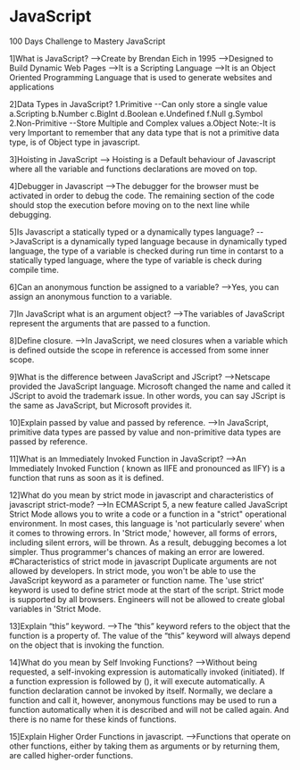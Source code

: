 # JavaScript
100 Days Challenge to Mastery JavaScript

1]What is JavaScript?
-->Create by Brendan Eich in 1995
-->Designed to Build Dynamic Web Pages
-->It is a Scripting Language
-->It is an Object Oriented Programming Language that is used to generate websites and applications

2]Data Types in JavaScript?
    1.Primitive --Can only store a single value
        a.Scripting
        b.Number
        c.BigInt
        d.Boolean
        e.Undefined
        f.Null
        g.Symbol
    2.Non-Primitive --Store Multiple and Complex values
        a.Object
    Note:-It is very Important to remember that any data type that is not a primitive data type, is of Object type in javascript.

3]Hoisting in JavaScript
--> Hoisting is a Default behaviour of Javascript where all the variable and functions declarations are moved on top.

4]Debugger in Javascript
-->The debugger for the browser must be activated in order to debug the code. The remaining section of the code should stop the execution before moving on to the next line while debugging.

5]Is Javascript a statically typed or a dynamically types language?
-->JavaScript is a dynamically typed language because in dynamically typed language, the type of a variable is checked during run time in contarst to a statically typed language, where the type of variable is check during compile time.

6]Can an anonymous function be assigned to a variable?
-->Yes, you can assign an anonymous function to a variable.

7]In JavaScript what is an argument object?
-->The variables of JavaScript represent the arguments that are passed to a function.

8]Define closure.
-->In JavaScript, we need closures when a variable which is defined outside the scope in reference is accessed from some inner scope.

9]What is the difference between JavaScript and JScript?
-->Netscape provided the JavaScript language. Microsoft changed the name and called it JScript to avoid the trademark issue. In other words, you can say JScript is the same as JavaScript, but Microsoft provides it.

10]Explain passed by value and passed by reference.
-->In JavaScript, primitive data types are passed by value and non-primitive data types are passed by reference.

11]What is an Immediately Invoked Function in JavaScript?
-->An Immediately Invoked Function ( known as IIFE and pronounced as IIFY) is a function that runs as soon as it is defined.

12]What do you mean by strict mode in javascript and characteristics of javascript strict-mode?
-->In ECMAScript 5, a new feature called JavaScript Strict Mode allows you to write a code or a function in a "strict" operational environment. In most cases, this language is 'not particularly severe' when it comes to throwing errors. In 'Strict mode,' however, all forms of errors, including silent errors, will be thrown. As a result, debugging becomes a lot simpler.  Thus programmer's chances of making an error are lowered.
    #Characteristics of strict mode in javascript
    Duplicate arguments are not allowed by developers.
    In strict mode, you won't be able to use the JavaScript keyword as a parameter or function name.
    The 'use strict' keyword is used to define strict mode at the start of the script. Strict mode is supported by all browsers.
    Engineers will not be allowed to create global variables in 'Strict Mode.

13]Explain “this” keyword.
-->The “this” keyword refers to the object that the function is a property of.
The value of the “this” keyword will always depend on the object that is invoking the function.

14]What do you mean by Self Invoking Functions?
-->Without being requested, a self-invoking expression is automatically invoked (initiated). If a function expression is followed by (), it will execute automatically. A function declaration cannot be invoked by itself.
Normally, we declare a function and call it, however, anonymous functions may be used to run a function automatically when it is described and will not be called again. And there is no name for these kinds of functions.

15]Explain Higher Order Functions in javascript.
-->Functions that operate on other functions, either by taking them as arguments or by returning them, are called higher-order functions.
